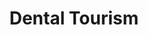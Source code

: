---
templateKey: dental-tourism
language: en
title: Dental Tourism
published: true
redirects: /en/dental-tourism/
hero:
  display: true
  type: default
  image: /img/hero-dental-tourism.png
  parallax: false
  title: >
    <span style="color:white"> Save Up to 70% on High-End<br>Dental Treatments</span>
  indicator: true
  halfSize: true

heading:
  display: true
  classname:  section-reasons
  title: Visit Us in Caracas and Get a VIP Smile!
  content: >
    <p class="dv-subtitle text-center">There are already thousands of patients who have found in Venezuela the best solution to their oral health needs, thanks to our reasonable cost structure and easy access to first level dental services. </p>

prices:
  footer: 
    image: /img/icon-oral-surgery.jpg
    title: MORE INFO
    to: /en/specialties/dental-implants
  rows:
    - title: Dental Implants
      icon: /img/icon-dental-implants.jpg
      rows:
        - procedure: 3D Cone Beam Scanner
          price: $ 60
          currency: USD
        - procedure: Conscious Sedation (optional)
          price: $ 500
          currency: USD
        - procedure: Single Dental Implant
          price: $ 650
          currency: USD
        - procedure: Multiple Dental Implants
          price: $ 600
          currency: USD each
        - procedure: Sinus Lift
          price: $ 850
          currency: USD 
        - procedure: Synthetic Bone Graft
          price: $ 200
          currency: USD per cc
      link:
        image: /img/icon-oral-surgery.jpg
        title: MORE INFO
        to: /en/specialties/dental-implants
        
    - title: Dental Implants
      icon: /img/icon-dental-implants.jpg
      rows:
        - procedure: 3D Cone Beam Scanner
          price: $ 60
          currency: USD
        - procedure: Conscious Sedation (optional)
          price: $ 500
          currency: USD
        - procedure: Single Dental Implant
          price: $ 650
          currency: USD
        - procedure: Multiple Dental Implants
          price: $ 600
          currency: USD each
        - procedure: Sinus Lift
          price: $ 850
          currency: USD 
        - procedure: Synthetic Bone Graft
          price: $ 200
          currency: USD per cc
      link:
        image: /img/icon-oral-surgery.jpg
        title: MORE INFO
        to: /en/specialties/dental-implants

    - title: Dental Implants
      icon: /img/icon-dental-implants.jpg
      rows:
        - procedure: 3D Cone Beam Scanner
          price: $ 60
          currency: USD
        - procedure: Conscious Sedation (optional)
          price: $ 500
          currency: USD
        - procedure: Single Dental Implant
          price: $ 650
          currency: USD
        - procedure: Multiple Dental Implants
          price: $ 600
          currency: USD each
        - procedure: Sinus Lift
          price: $ 850
          currency: USD 
        - procedure: Synthetic Bone Graft
          price: $ 200
          currency: USD per cc
      link:
        image: /img/icon-oral-surgery.jpg
        title: MORE INFO
        to: /en/specialties/dental-implants

    - title: Dental Implants
      icon: /img/icon-dental-implants.jpg
      rows:
        - procedure: 3D Cone Beam Scanner
          price: $ 60
          currency: USD
        - procedure: Conscious Sedation (optional)
          price: $ 500
          currency: USD
        - procedure: Single Dental Implant
          price: $ 650
          currency: USD
        - procedure: Multiple Dental Implants
          price: $ 600
          currency: USD each
        - procedure: Sinus Lift
          price: $ 850
          currency: USD 
        - procedure: Synthetic Bone Graft
          price: $ 200
          currency: USD per cc
      link:
        image: /img/icon-oral-surgery.jpg
        title: MORE INFO
        to: /en/specialties/dental-implants

    - title: Dental Implants
      icon: /img/icon-dental-implants.jpg
      rows:
        - procedure: 3D Cone Beam Scanner
          price: $ 60
          currency: USD
        - procedure: Conscious Sedation (optional)
          price: $ 500
          currency: USD
        - procedure: Single Dental Implant
          price: $ 650
          currency: USD
        - procedure: Multiple Dental Implants
          price: $ 600
          currency: USD each
        - procedure: Sinus Lift
          price: $ 850
          currency: USD 
        - procedure: Synthetic Bone Graft
          price: $ 200
          currency: USD per cc
      link:
        image: /img/icon-oral-surgery.jpg
        title: MORE INFO
        to: /en/specialties/dental-implants

    - title: Dental Implants
      icon: /img/icon-dental-implants.jpg
      rows:
        - procedure: 3D Cone Beam Scanner
          price: $ 60
          currency: USD
        - procedure: Conscious Sedation (optional)
          price: $ 500
          currency: USD
        - procedure: Single Dental Implant
          price: $ 650
          currency: USD
        - procedure: Multiple Dental Implants
          price: $ 600
          currency: USD each
        - procedure: Sinus Lift
          price: $ 850
          currency: USD 
        - procedure: Synthetic Bone Graft
          price: $ 200
          currency: USD per cc
      link:
        image: /img/icon-oral-surgery.jpg
        title: MORE INFO
        to: /en/specialties/dental-implants

    - title: Dental Implants
      icon: /img/icon-dental-implants.jpg
      rows:
        - procedure: 3D Cone Beam Scanner
          price: $ 60
          currency: USD
        - procedure: Conscious Sedation (optional)
          price: $ 500
          currency: USD
        - procedure: Single Dental Implant
          price: $ 650
          currency: USD
        - procedure: Multiple Dental Implants
          price: $ 600
          currency: USD each
        - procedure: Sinus Lift
          price: $ 850
          currency: USD 
        - procedure: Synthetic Bone Graft
          price: $ 200
          currency: USD per cc
      link:
        image: /img/icon-oral-surgery.jpg
        title: MORE INFO
        to: /en/specialties/dental-implants

    - title: Dental Implants
      icon: /img/icon-dental-implants.jpg
      rows:
        - procedure: 3D Cone Beam Scanner
          price: $ 60
          currency: USD
        - procedure: Conscious Sedation (optional)
          price: $ 500
          currency: USD
        - procedure: Single Dental Implant
          price: $ 650
          currency: USD
        - procedure: Multiple Dental Implants
          price: $ 600
          currency: USD each
        - procedure: Sinus Lift
          price: $ 850
          currency: USD 
        - procedure: Synthetic Bone Graft
          price: $ 200
          currency: USD per cc
      link:
        image: /img/icon-oral-surgery.jpg
        title: MORE INFO
        to: /en/specialties/dental-implants

    - title: Dental Implants
      icon: /img/icon-dental-implants.jpg
      rows:
        - procedure: 3D Cone Beam Scanner
          price: $ 60
          currency: USD
        - procedure: Conscious Sedation (optional)
          price: $ 500
          currency: USD
        - procedure: Single Dental Implant
          price: $ 650
          currency: USD
        - procedure: Multiple Dental Implants
          price: $ 600
          currency: USD each
        - procedure: Sinus Lift
          price: $ 850
          currency: USD 
        - procedure: Synthetic Bone Graft
          price: $ 200
          currency: USD per cc
      link:
        image: /img/icon-oral-surgery.jpg
        title: MORE INFO
        to: /en/specialties/dental-implants

    - title: Dental Implants
      icon: /img/icon-dental-implants.jpg
      rows:
        - procedure: 3D Cone Beam Scanner
          price: $ 60
          currency: USD
        - procedure: Conscious Sedation (optional)
          price: $ 500
          currency: USD
        - procedure: Single Dental Implant
          price: $ 650
          currency: USD
        - procedure: Multiple Dental Implants
          price: $ 600
          currency: USD each
        - procedure: Sinus Lift
          price: $ 850
          currency: USD 
        - procedure: Synthetic Bone Graft
          price: $ 200
          currency: USD per cc
      link:
        image: /img/icon-oral-surgery.jpg
        title: MORE INFO
        to: /en/specialties/dental-implants

parallaxTitle:
  img: /img/parallax-dental-tourism.png
  title: >
    Dental Extreme Makeover in Just 1 or 2 Weeks!
  subTitle: >
    A truly intensive and multidisciplinary treatment.

routes:
  title: >
    Most Frequent Routes
  image: /img/icon-travel.png
  icons:
    clock: /img/icon- clock.png
    currency: /img/icon-currency.png
  footer: >
    step default tiltle
  departures:
    - from: From BOGOTA
      flag: CO
      time: 1 h:46 m
      cost: >
        875.00 USD
      visa: No visa required
    - from: From BOGOTA
      flag: CO
      time: 1 h:46 m
      cost: >
        875.00 USD
      visa: No visa required
    - from: From BOGOTA
      flag: CO
      time: 1 h:46 m
      cost: >
        875.00 USD
      visa: No visa required
    - from: From BOGOTA
      flag: CO
      time: 1 h:46 m
      cost: >
        875.00 USD
      visa: No visa required
    - from: From BOGOTA
      flag: CO
      time: 1 h:46 m
      cost: >
        875.00 USD
      visa: No visa required
    - from: From BOGOTA
      flag: CO
      time: 1 h:46 m
      cost: >
        875.00 USD
      visa: No visa required
    - from: From BOGOTA
      flag: CO
      time: 1 h:46 m
      cost: >
        875.00 USD
      visa: No visa required
    - from: From BOGOTA
      flag: CO
      time: 1 h:46 m
      cost: >
        875.00 USD
      visa: No visa required
    - from: From BOGOTA
      flag: CO
      time: 1 h:46 m
      cost: >
        875.00 USD
      visa: No visa required
    - from: From BOGOTA
      flag: CO
      time: 1 h:46 m
      cost: >
        875.00 USD
      visa: No visa required
    - from: From BOGOTA
      flag: CO
      time: 1 h:46 m
      cost: >
        875.00 USD
      visa: No visa required
    - from: From BOGOTA
      flag: CO
      time: 1 h:46 m
      cost: >
        875.00 USD
      visa: No visa required

gallerySteps:
  title: >
    making denstistry
  steps:
    - title: >
        step default tiltle
      image: /img/steps-1-dental-tourism.png
    - title: >
        step default tiltle
      image: /img/steps-2-dental-tourism.png
    - title: >
        step default tiltle
      image: /img/steps-3-dental-tourism.png
    - title: >
        step default tiltle
      image: /img/steps-4-dental-tourism.png
    - title: >
        step default tiltle
      image: /img/steps-5-dental-tourism.png
    - title: >
        step default tiltle
      image: /img/steps-6-dental-tourism.png                  
sidePanel: 
  display: true
  sections: 
    - 
      img: /img/sections-dental-tourism-calculator.png
      section: > 
        <div class="dv-sp-srv-cd">
        
        <h2 class="dv-srv-pl4 text-left dv-npr">Do you already have a dental quote?</h2>
        
        <p class="dv-srv-pl text-left dv-npr">Have you visited several dentists and still can not find a treatment option that is truly within your means? Want to get more out of your money?
        </p>
        
        <p class="dv-srv-pl text-left dv-npr">Send us your budget to improve it and submit it to your consideration. We will surely surprise you!</p>
        <br><br>
        <a>LOAD FILE</a>
        </div>
    - 
      img: /img/sections-dental-tourism-hotel.png
      section: > 
        <div class="dv-sp-srv-cd">
        
        <h2 class="dv-srv-pl4 text-left dv-npr">Safety and comfortable hotels</h2>
        
        <p class="dv-srv-pl text-left dv-npr">Our privileged location allows us to have two excellent hotel infrastructures located less than 50 meters from the clinic. CHACAO SUITES and SHELTER SUITES offer nice and comfortable rooms, restaurants, private security and other services that will facilitate and make enjoyable your brief stay in Caracas city.
        </p>
        
        <p class="dv-srv-pl text-left dv-npr">ESTIMATED COST PER DAY: 120 USD ALL INCLUSIVE REGIME.</p>
        <br><br>
        <a class="text-left">CHACAO SUITES</a> &nbsp;&nbsp;&nbsp; <a class="text-left">SHELTER SUITES</a>
        </div>
    - 
      img: /img/sections-dental-tourism-24.png
      section: > 
        <div class="dv-sp-srv-cd">
        
        <h2 class="dv-srv-pl4 text-right dv-npr">Full travel assistance and permanent support</h2>
        <p class="dv-srv-pl text-right dv-npr">Our administrative staff is able to provide you support in everything related to air tickets, airport-hotel-airport transfers and accommodation procedures.
        </p>
        
        <p class="dv-srv-pl text-right dv-npr">Personalized attention 24 hours a day and the permanent accompaniment of a bilingual guide if you wish are an integral part of our conception of service, of our effort to make your experience as comfortable, fruitful and pleasant as possible.</p>
        
        <p class="dv-srv-pl text-right dv-npr">We will try to make you feel at home!</p>
        </div>        

# 9 Contact Form
form:
  title: Consult Us Right Now!
  img: /img/parallax-form-annexed-pages.jpg

blocksDescription:
  sections:
    left:
      title: >
        <h1>Quisque tincidunt facilisis.</h1>
      cuerpo: >
        <h4>Quisque tincidunt facilisis neque nec consequat.</h4>
        <p>Aenean id efficitur massa. Sed massa metus, ultrices eu sem vitae, dignissim ornare urna. Aliquam velit odio, ultricies sit amet libero eget, maximus mattis sapien. Aliquam gravida lorem in enim varius, eget scelerisque tellus efficitur. Pellentesque condimentum ipsum ut magna consequat, quis scelerisque nibh egestas. Nulla malesuada justo ut nulla maximus fringilla. Aliquam metus est, egestas a commodo sed, sodales eu ex.</p>
      image: /img/aside-dental-tourism-map.png
    right:
      -
        icon: /img/icons-accesibility.png
        title: >
          <h4>Quisque</h4>
        content: >
          <p>Aenean id efficitur massa. Sed massa metus, ultrices eu sem vitae, dignissim ornare urna. Aliquam velit odio, ultricies sit amet libero eget, maximus mattis sapien. Aliquam gravida lorem in enim varius, </p>    
      -
        icon: /img/icons-inmediacy.png
        title: >
          <h4>tincidunt</h4>
        content: >
          <p>Aenean id efficitur massa. Sed massa metus, ultrices eu sem vitae, dignissim ornare urna. Aliquam velit odio, ultricies sit amet libero eget, maximus mattis sapien. Aliquam gravida lorem in enim varius, </p>          
      -
        icon: /img/icons-quality.png
        title: >
          <h4>facilisisss</h4>
        content: >
          <p>Aenean id efficitur massa. Sed massa metus, ultrices eu sem vitae, dignissim ornare urna. Aliquam velit odio, ultricies sit amet libero eget, maximus mattis sapien. Aliquam gravida lorem in enim varius, </p>        
# Procedures Section
procedures:
  display: true
  title: We Are Just One Step Away!
  procedures:
    - title: Facilities
      to: /en/the-clinic/facilities/
      img: /img/procedures-facilities.jpg
    - title: Technology
      to: /en/the-clinic/technology/
      img: /img/procedures-technology.jpg
    - title: Professional Staff
      to:  /en/professional-staff/
      img: /img/procedures-professionals.png

---